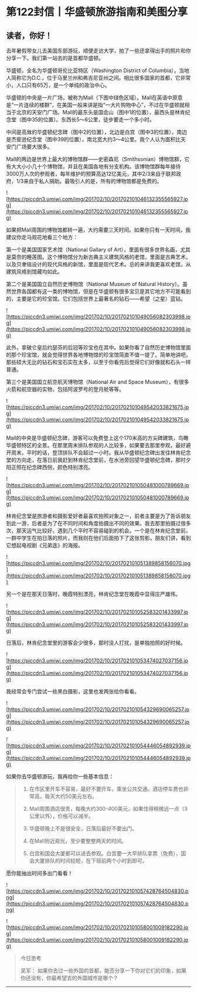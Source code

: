 # 第122封信丨华盛顿旅游指南和美图分享

## 读者，你好！

去年暑假带女儿去美国东部游玩，顺便走访大学，拍了一些还拿得出手的照片和你分享一下。我们第一站去的是首都华盛顿。

华盛顿，全名为华盛顿哥伦比亚特区（Washington District of Columbia），当地人简称它为D.C.，位于马里兰州和弗吉尼亚州之间。相比很多国家的首都，它非常小，人口只有65万，是一个单纯的政治中心。

华盛顿的中央是一片广场，被称为Mall（下图中绿色区域）。Mall在英语中原意是“一片连续的楼群”，在美国一般来讲是指“一大片购物中心”，不过在华盛顿就相当于北京的天安门广场。Mall的最东头是国会山（图中1的位置），最西头是林肯纪念堂（图中35的位置）。东西长5～6公里，徒步要走一个多小时。

中间是高耸的华盛顿纪念碑（图中2的位置），北边是白宫（图中3的位置），南边是杰斐逊纪念堂（图中39的位置），南北宽大约3～4公里。我个人认为面积比天安门广场要大很多。

Mall的两边是世界上最大的博物馆群——史密森尼（Smithsonian）博物馆群，它有大大小小几十个博物馆，并且在美国各地有分支机构。该博物馆群每年接待3000万人次的参观者，每年维护的预算高达12亿美元，其中2/3来自于联邦政府，1/3来自于私人捐助。最吸引人的是，所有的博物馆都是免费的。

![https://piccdn3.umiwi.com/img/201702/10/201702101046132355565927.jpg](https://piccdn3.umiwi.com/img/201702/10/201702101046132355565927.jpg)

如果把Mall周围的博物馆都转一遍，大约需要三天时间。如果你只有一天时间，我建议你走马观花地看三个地方：

第一个是美国国家艺术馆（National Gallary of Art），里面有很多世界名画，尤其是莫奈的睡莲图。这个博物馆分为新古典主义建筑风格的老馆，里面是古典艺术，以及贝聿铭设计的现代风格的新馆，里面是现代艺术。总的来讲我更喜欢老馆，从建筑风格到馆藏均如此。

第二个是美国国立自然历史博物馆（National Museum of Natural History）。虽然世界各国都有这一类的博物馆，但是在华盛顿有很多宝贝是其它地方不可能看到的，主要是它的珍宝馆。它们包括世界上最著名的钻石——希望（之星）蓝钻。

![https://piccdn3.umiwi.com/img/201702/10/201702101049056082303998.jpg](https://piccdn3.umiwi.com/img/201702/10/201702101049056082303998.jpg)

此外，拿破仑皇后约瑟芬的后冠等珍宝也在其中。如果你看了自然历史博物馆里面的那个珍宝馆，就会觉得世界各地博物馆的珍宝馆简直不值一提了。简单地讲吧，那些硕大无比的钻石和宝石实在太多，以至于你看完后觉得它们好像就和石头一样普通。

第三个是美国国立航空航天博物馆（National Air and Space Museum），有很多火箭和航空器的实物，包括阿波罗号的登月舱等等。

![https://piccdn3.umiwi.com/img/201702/10/201702101049542033821675.jpg](https://piccdn3.umiwi.com/img/201702/10/201702101049542033821675.jpg)

Mall的中央是华盛顿纪念碑，游客可以免费登上这个170米高的方尖碑建筑，鸟瞰华盛顿特区的全景。在那里周末排队参观的人比较多，如果要去那里参观，最好避开周末，平时的话，登顶排队不会超过一小时。我从华盛顿纪念碑出发往林肯纪念堂的方向走，在落日前我赶到林肯纪念堂前，在水池旁回望华盛顿纪念碑，那时夕阳正照在纪念碑西侧，颜色特别漂亮。

![https://piccdn3.umiwi.com/img/201702/10/201702101050481000789669.jpg](https://piccdn3.umiwi.com/img/201702/10/201702101050481000789669.jpg)

林肯纪念堂是旅游者和摄影爱好者最喜欢拍照对象之一，前者主要是为了告诉朋友到此一游，后者是为了在不同时间和角度拍摄出不同的效果。我去那里拍摄过很多次，那天运气比较好，遇到几个平时不容易碰到的机会。一个是在林肯纪念堂前，一群中学生在拍日落的照片，而我则在他们后面拍下了这张剪影。朋友们讲，看到它想起电视剧《兄弟连》的海报。

![https://piccdn3.umiwi.com/img/201702/10/201702101051389858156070.jpg](https://piccdn3.umiwi.com/img/201702/10/201702101051389858156070.jpg)

另一个是在那天日落时，晚霞特别漂亮，林肯纪念堂在晚霞中显得庄严雄伟。

![https://piccdn3.umiwi.com/img/201702/10/201702101052583201433997.jpg](https://piccdn3.umiwi.com/img/201702/10/201702101052583201433997.jpg)

日落后，林肯纪念堂里的游客会少很多，那时没人打扰，是单独拍照的好时候。

![https://piccdn3.umiwi.com/img/201702/10/201702101053474027037156.jpg](https://piccdn3.umiwi.com/img/201702/10/201702101053474027037156.jpg)

我经常会专门尝试一些黑白摄影，这里也发两张给你看看。

![https://piccdn3.umiwi.com/img/201702/10/201702101054329690065257.jpg](https://piccdn3.umiwi.com/img/201702/10/201702101054329690065257.jpg)

![https://piccdn3.umiwi.com/img/201702/10/201702101054446054892939.jpg](https://piccdn3.umiwi.com/img/201702/10/201702101054446054892939.jpg)

如果你去华盛顿游玩，我再给你一些基本信息：

> 1. 在市区里开车不容易，最好不要开车，乘坐公共交通。酒店停车费也非常高，每天大约50美元左右。
> 
> 2. Mall周围酒店很贵，每晚大约300-400美元，如果住得稍微远一点（3公里以外），价格可以减半。
> 
> 3. 华盛顿晚上不是很安全，日落后最好不要出门。
> 
> 4. 在Mall附近观光，至少要整整两天的时间。
> 
> 5. 白宫和国会大厦都可以进去参观。白宫要一大早排队拿票（免费），国会大厦排队的时间较短，在下班前两个小时到即可。

愿你能抽出时间多出门看看！

![https://piccdn3.umiwi.com/img/201702/10/201702101057428764504830.png](https://piccdn3.umiwi.com/img/201702/10/201702101057428764504830.png)

![https://piccdn3.umiwi.com/img/201702/10/201702101058001009182290.jpg](https://piccdn3.umiwi.com/img/201702/10/201702101058001009182290.jpg)

> 今日思考
> 
> 吴军： 如果你去过一些外国的首都，能否分享一下你对它们的印象，如果你还没有，你最希望去的外国城市是哪个？

---
